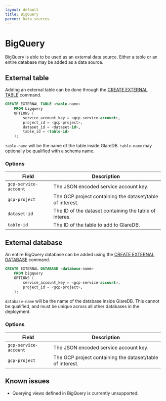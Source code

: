 ```yaml
---
layout: default
title: BigQuery
parent: Data sources
---
```


# BigQuery

BigQuery is able to be used as an external data source. Either a table or an
entire database may be added as a data source.

## External table

Adding an external table can be done through the [CREATE EXTERNAL TABLE]
command.

```sql
CREATE EXTERNAL TABLE <table-name>
	FROM bigquery
	OPTIONS (
		service_account_key = <gcp-service-account>,
		project_id = <gcp-project>,
		dataset_id = <dataset-id>,
		table_id = <table-id>
	);
```

`table-name` will be the name of the table inside GlareDB. `table-name` may
optionally be qualified with a schema name.

### Options

| Field                 | Description                                               |
| --------------------- | --------------------------------------------------------- |
| `gcp-service-account` | The JSON encoded service account key.                     |
| `gcp-project`         | The GCP project containing the dataset/table of interest. |
| `dataset-id`          | The ID of the dataset containing the table of interes.    |
| `table-id`            | The ID of the table to add to GlareDB.                    |

## External database

An entire BigQuery database can be added using the [CREATE EXTERNAL DATABASE]
command.

```sql
CREATE EXTERNAL DATABASE <database-name>
	FROM bigquery
	OPTIONS (
		service_account_key = <gcp-service-account>,
		project_id = <gcp-project>,
	);
```

`database-name` will be the name of the database inside GlareDB. This cannot be
qualified, and must be unique across all other databases in the deployment.

### Options

| Field                 | Description                                               |
| --------------------- | --------------------------------------------------------- |
| `gcp-service-account` | The JSON encoded service account key.                     |
| `gcp-project`         | The GCP project containing the dataset/table of interest. |

## Known issues

- Querying views defined in BigQuery is currently unsupported.

[CREATE EXTERNAL TABLE]:
  {{site.baseurl}}/docs/sql-commands/create-external-table
[CREATE EXTERNAL DATABASE]:
  {{site.baseurl}}/docs/sql-commands/create-external-database
